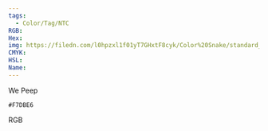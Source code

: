 ```yaml
---
tags:
  - Color/Tag/NTC
RGB:
Hex:
img: https://filedn.com/l0hpzxl1f01yT7GHxtF8cyk/Color%20Snake/standard_csv_to_svg//F7DBE6.svg
CMYK:
HSL:
Name:
---
```

We Peep
```palette
#F7DBE6
```
RGB
